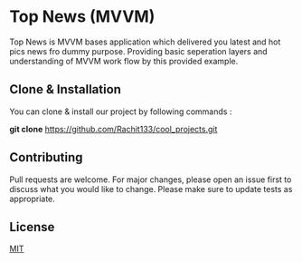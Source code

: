 # Top News (MVVM)

Top News is MVVM bases application which delivered you latest and hot pics news fro dummy purpose.
Providing basic seperation layers and understanding of MVVM work flow by this provided example.

## Clone & Installation

You can clone & install our project by following commands : 

**git clone** https://github.com/Rachit133/cool_projects.git

## Contributing
Pull requests are welcome. For major changes, please open an issue first to discuss what you would like to change.
Please make sure to update tests as appropriate.

## License
[MIT](https://choosealicense.com/licenses/mit/)
